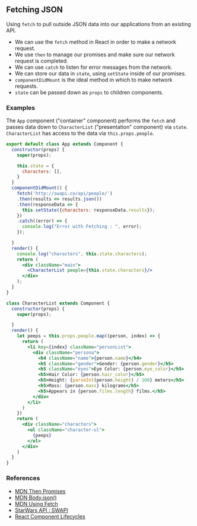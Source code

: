 ## Fetching JSON
Using `fetch` to pull outside JSON data into our applications from an existing API.

* We can use the `fetch` method in React in order to make a network request.
* We use `then` to manage our promises and make sure our network request is completed.
* We can use `catch` to listen for error messages from the network.
* We can store our data in `state`, using `setState` inside of our promises.
* `componentDidMount` is the ideal method in which to make network requests.
* `state` can be passed down as `props` to children components.

### Examples

The `App` component ("container" component) performs the `fetch` and passes data down to `CharacterList` ("presentation" component) via `state`. `CharacterList` has access to the data via `this.props.people`.

```jsx
export default class App extends Component {
  constructor(props) {
    super(props);

    this.state = {
      characters: [],
    }
  }
  componentDidMount() {
    fetch('http://swapi.co/api/people/')
    .then(results => results.json())
    .then(responseData => {
      this.setState({characters: responseData.results});
    })
    .catch((error) => {
      console.log("Error with Fetching : ", error);
    });

  }
  render() {
    console.log("characters", this.state.characters);
    return (
      <div className="main">
        <CharacterList people={this.state.characters}/>
      </div>
    );
  }
}
```

```jsx
class CharacterList extends Component {
  constructor(props) {
    super(props);

  }
  render() {
    let peeps = this.props.people.map((person, index) => {
      return (
        <li key={index} className="personList">
          <div className="persona">
            <h4 className="name">{person.name}</h4>
            <h5 className="gender">Gender: {person.gender}</h5>
            <h5 className="eyes">Eye Color: {person.eye_color}</h5>
            <h5>Hair Color: {person.hair_color}</h5>
            <h5>Height: {parseInt(person.height) / 100} meters</h5>
            <h5>Mass: {person.mass} kilograms</h5>
            <h5>Appears in {person.films.length} films.</h5>
          </div>
        </li>
      )
    })
    return (
      <div className="characters">
        <ul className="character-ul">
          {peeps}
        </ul>
      </div>
    )
  }
}
```

### References
* [MDN Then Promises](https://developer.mozilla.org/en-US/docs/Web/JavaScript/Reference/Global_Objects/Promise/then)
* [MDN Body.json()](https://developer.mozilla.org/en-US/docs/Web/JavaScript/Reference/Global_Objects/Promise/then)
* [MDN Using Fetch](https://developer.mozilla.org/en-US/docs/Web/API/Fetch_API/Using_Fetch)
* [StarWars API : SWAPI](https://swapi.co/)
* [React Component Lifecycles](https://facebook.github.io/react/docs/react-component.html#componentwillreceiveprops)


